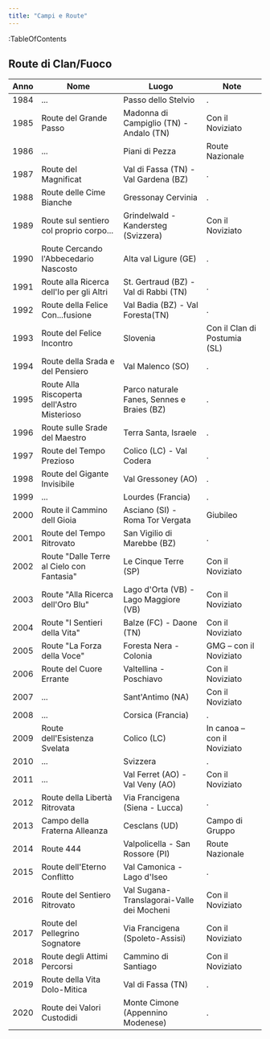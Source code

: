 ```yaml
---
title: "Campi e Route"
---
```


:TableOfContents

## Route di Clan/Fuoco

| Anno | Nome                                        | Luogo                                      | Note                              |
| ---- | ------------------------------------------- | ------------------------------------------ | --------------------------------- |
| 1984 | ...                                         | Passo dello Stelvio                        | .                                 |
| 1985 | Route del Grande Passo                      | Madonna di Campiglio (TN) - Andalo (TN)    | Con il Noviziato                  |
| 1986 | ...                                         | Piani di Pezza                             | Route Nazionale                   |
| 1987 | Route del Magnificat                        | Val di Fassa (TN) - Val Gardena (BZ)       | .                                 |
| 1988 | Route delle Cime Bianche                    | Gressonay Cervinia                         | .                                 |
| 1989 | Route sul sentiero col proprio corpo...     | Grindelwald - Kandersteg (Svizzera)        | Con il Noviziato                  |
| 1990 | Route Cercando l'Abbecedario Nascosto       | Alta val Ligure (GE)                       | .                                 |
| 1991 | Route alla Ricerca dell'Io per gli Altri    | St. Gertraud (BZ) - Val di Rabbi (TN)      | .                                 |
| 1992 | Route della Felice Con...fusione            | Val Badia (BZ) - Val Foresta(TN)           | .                                 |
| 1993 | Route del Felice Incontro                   | Slovenia                                   | Con il Clan di Postumia (SL)      |
| 1994 | Route della Srada e del Pensiero            | Val Malenco (SO)                           | .                                 |
| 1995 | Route Alla Riscoperta dell'Astro Misterioso | Parco naturale Fanes, Sennes e Braies (BZ) | .                                 |
| 1996 | Route sulle Srade del Maestro               | Terra Santa, Israele                       | .                                 |
| 1997 | Route del Tempo Prezioso                    | Colico (LC) - Val Codera                   | .                                 |
| 1998 | Route del Gigante Invisibile                | Val Gressoney (AO)                         | .                                 |
| 1999 | ...                                         | Lourdes (Francia)                          | .                                 |
| 2000 | Route il Cammino dell Gioia                 | Asciano (SI) - Roma Tor Vergata            | Giubileo                          |
| 2001 | Route del Tempo Ritrovato                   | San Vigilio di Marebbe (BZ)                | .                                 |
| 2002 | Route "Dalle Terre al Cielo con Fantasia"   | Le Cinque Terre (SP)                       | Con il Noviziato                  |
| 2003 | Route "Alla Ricerca dell'Oro Blu"           | Lago d'Orta (VB) - Lago Maggiore (VB)      | Con il Noviziato                  |
| 2004 | Route "I Sentieri della Vita"               | Balze (FC) - Daone (TN)                    | Con il Noviziato                  |
| 2005 | Route "La Forza della Voce"                 | Foresta Nera - Colonia                     | GMG &ndash; con il Noviziato      |
| 2006 | Route del Cuore Errante                     | Valtellina - Poschiavo                     | Con il Noviziato                  |
| 2007 | ...                                         | Sant'Antimo (NA)                           | Con il Noviziato                  |
| 2008 | ...                                         | Corsica (Francia)                          | .                                 |
| 2009 | Route dell'Esistenza Svelata                | Colico (LC)                                | In canoa &ndash; con il Noviziato |
| 2010 | ...                                         | Svizzera                                   | .                                 |
| 2011 | ...                                         | Val Ferret (AO) - Val Veny (AO)            | Con il Noviziato                  |
| 2012 | Route della Libert&agrave; Ritrovata        | Via Francigena (Siena - Lucca)             | .                                 |
| 2013 | Campo della Fraterna Alleanza               | Cesclans (UD)                              | Campo di Gruppo                   |
| 2014 | Route 444                                   | Valpolicella - San Rossore (PI)            | Route Nazionale                   |
| 2015 | Route dell'Eterno Conflitto                 | Val Camonica - Lago d'Iseo                 | .                                 |
| 2016 | Route del Sentiero Ritrovato                | Val Sugana-Translagorai-Valle dei Mocheni  | Con il Noviziato                  |
| 2017 | Route del Pellegrino Sognatore              | Via Francigena (Spoleto-Assisi)            | Con il Noviziato                  |
| 2018 | Route degli Attimi Percorsi                 | Cammino di Santiago                        | Con il Noviziato                  |
| 2019 | Route della Vita Dolo-Mitica                | Val di Fassa (TN)                          | .                                 |
| 2020 | Route dei Valori Custodidi                  | Monte Cimone (Appennino Modenese)          | .                                 |
